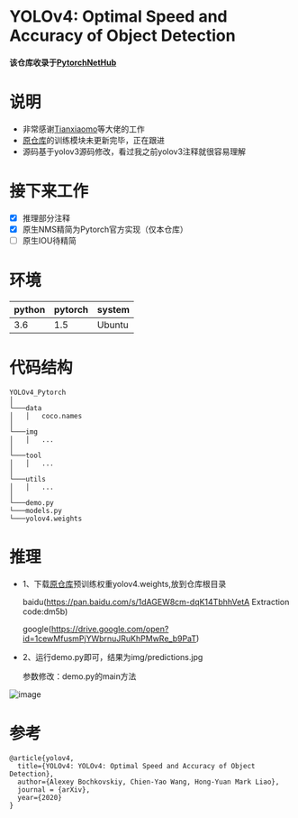# YOLOv4: Optimal Speed and Accuracy of Object Detection

#### 该仓库收录于[PytorchNetHub](https://github.com/bobo0810/PytorchNetHub)

# 说明
- 非常感谢[Tianxiaomo](https://github.com/Tianxiaomo)等大佬的工作
- [原仓库](https://github.com/Tianxiaomo/pytorch-YOLOv4)的训练模块未更新完毕，正在跟进
- 源码基于yolov3源码修改，看过我之前yolov3注释就很容易理解

# 接下来工作
 
- [x] 推理部分注释
- [x] 原生NMS精简为Pytorch官方实现（仅本仓库）
- [ ] 原生IOU待精简

# 环境

| python | pytorch | system  |
|------------|-------------|--------|
| 3.6        | 1.5       | Ubuntu |


# 代码结构
```
YOLOv4_Pytorch
│
└───data
│   │   coco.names
│   
└───img
│   │   ...
│   
└───tool
│   │   ...
│   
└───utils
│   │   ...
│   
└───demo.py
└───models.py 
└───yolov4.weights

```

# 推理

- 1、下载[原仓库](https://github.com/Tianxiaomo/pytorch-YOLOv4)预训练权重yolov4.weights,放到仓库根目录

  baidu(https://pan.baidu.com/s/1dAGEW8cm-dqK14TbhhVetA     Extraction code:dm5b)

  google(https://drive.google.com/open?id=1cewMfusmPjYWbrnuJRuKhPMwRe_b9PaT)

- 2、运行demo.py即可，结果为img/predictions.jpg

  参数修改：demo.py的main方法

![image](https://github.com/bobo0810/YOLOv4_Pytorch/blob/master/img/predictions.jpg)




 # 参考

```
@article{yolov4,
  title={YOLOv4: YOLOv4: Optimal Speed and Accuracy of Object Detection},
  author={Alexey Bochkovskiy, Chien-Yao Wang, Hong-Yuan Mark Liao},
  journal = {arXiv},
  year={2020}
}
```

